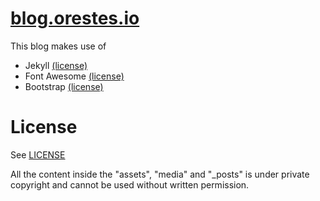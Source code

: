 [blog.orestes.io](ttp://blog.orestes.io)
===============

This blog makes use of

* Jekyll [(license)](https://raw.github.com/mojombo/jekyll/master/LICENSE)
* Font Awesome [(license)](http://fortawesome.github.io/Font-Awesome/license/)
* Bootstrap [(license)](https://raw.github.com/twitter/bootstrap/blob/master/LICENSE)

# License
See [LICENSE](https://github.com/orestes/blog.orestes.io/blob/master/LICENSE)

All the content inside the "assets", "media" and "_posts" is under private copyright and cannot be
used without written permission.
